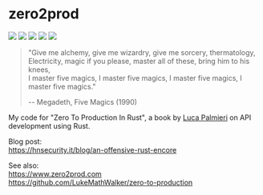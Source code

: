 # zero2prod

[![](https://img.shields.io/github/stars/0xdea/zero2prod.svg?style=flat&color=yellow)](https://github.com/0xdea/zero2prod)
[![](https://img.shields.io/github/forks/0xdea/zero2prod.svg?style=flat&color=green)](https://github.com/0xdea/zero2prod)
[![](https://img.shields.io/github/watchers/0xdea/zero2prod.svg?style=flat&color=red)](https://github.com/0xdea/zero2prod)
[![](https://img.shields.io/badge/twitter-%400xdea-blue.svg)](https://twitter.com/0xdea)
[![](https://img.shields.io/badge/mastodon-%40raptor-purple.svg)](https://infosec.exchange/@raptor)

> "Give me alchemy, give me wizardry, give me sorcery, thermatology,  
> Electricity, magic if you please, master all of these, bring him to his knees,  
> I master five magics, I master five magics, I master five magics, I master five magics."
>
> -- Megadeth, Five Magics (1990)

My code for "Zero To Production In Rust", a book by [Luca Palmieri](https://github.com/LukeMathWalker) on API
development using Rust.

Blog post:  
https://hnsecurity.it/blog/an-offensive-rust-encore

See also:  
https://www.zero2prod.com  
https://github.com/LukeMathWalker/zero-to-production  

